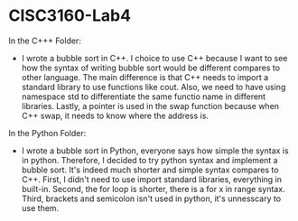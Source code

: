 # CISC3160-Lab4
In the C+++ Folder:
- I wrote a bubble sort in C++. I choice to use C++ because I want to see how the syntax of writing bubble sort would be different compares to other language. The main difference is that C++ needs to import a standard library to use functions like cout. Also, we need to have using namespace std to differentiate the same functio name in different libraries. Lastly, a pointer is used in the swap function because when C++ swap, it needs to know where the address is.

In the Python Folder:
- I wrote a bubble sort in Python, everyone says how simple the syntax is in python. Therefore, I decided to try python syntax and implement a bubble sort. It's indeed much shorter and simple syntax compares to C++. First, I didn't need to use import standard libraries, everything in built-in. Second, the for loop is shorter, there is a for x in range syntax. Third, brackets and semicolon isn't used in python, it's unnesscary to use them. 
